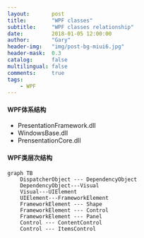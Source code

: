 ```yaml
---
layout:       post
title:        "WPF classes"
subtitle:     "WPF classes relationship"
date:         2018-01-05 12:00:00
author:       "Gary"
header-img:   "img/post-bg-miui6.jpg"
header-mask:  0.3
catalog:      false
multilingual: false
comments:     true
tags:
    - WPF
---
```



#### WPF体系结构
- PresentationFramework.dll
- WindowsBase.dll
- PrensentationCore.dll


#### WPF类层次结构

```
graph TB
    DispatcherObject --- DependencyObject
    DependencyObject---Visual
    Visual---UIElement
    UIElement---FrameworkElement
    FrameworkElement --- Shape
    FrameworkElement --- Control
    FrameworkElement --- Panel
    Control --- ContentControl
    Control --- ItemsControl
```


